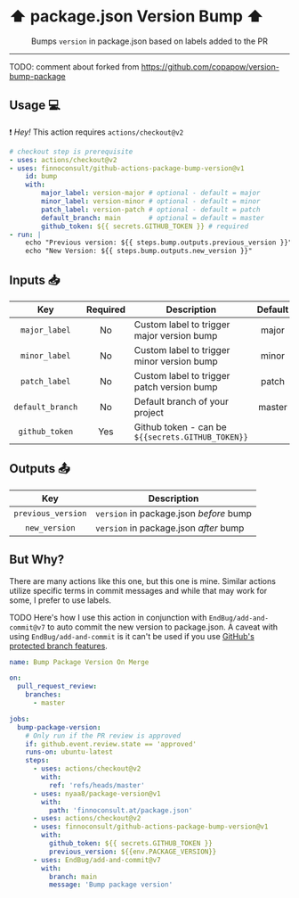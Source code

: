 # :arrow_up: package.json Version Bump :arrow_up:

<p align="center">Bumps <code>version</code> in package.json based on labels added to the PR</p>

---

TODO: comment about forked from https://github.com/copapow/version-bump-package

## Usage :computer:

:exclamation: *Hey!* This action requires `actions/checkout@v2`

```yaml
# checkout step is prerequisite
- uses: actions/checkout@v2
- uses: finnoconsult/github-actions-package-bump-version@v1
    id: bump
    with:
        major_label: version-major # optional - default = major
        minor_label: version-minor # optional - default = minor
        patch_label: version-patch # optional - default = patch
        default_branch: main       # optional = default = master
        github_token: ${{ secrets.GITHUB_TOKEN }} # required
- run: |
    echo "Previous version: ${{ steps.bump.outputs.previous_version }}"
    echo "New Version: ${{ steps.bump.outputs.new_version }}"
```

## Inputs :inbox_tray:


|Key|Required|Description|Default|
|:-:|:-:|-|:-:|
|`major_label`  | No  | Custom label to trigger major version bump      | major |
|`minor_label`  | No  | Custom label to trigger minor version bump      | minor |
|`patch_label`  | No  | Custom label to trigger patch version bump      | patch |
|`default_branch`  | No  | Default branch of your project  | master |
|`github_token` | Yes | Github token - can be `${{secrets.GITHUB_TOKEN}}` |

## Outputs :outbox_tray:

|Key|Description|
|:-:|-|
|`previous_version`  | `version` in package.json _before_ bump  |
|`new_version`  | `version` in package.json _after_ bump  |

## But Why?

There are many actions like this one, but this one is mine. Similar actions utilize specific terms in commit messages and while that may work for some, I prefer to use labels.

TODO
Here's how I use this action in conjunction with `EndBug/add-and-commit@v7` to auto commit the new version to package.json. A caveat with using `EndBug/add-and-commit` is it can't be used if you use [GitHub's protected branch features](https://docs.github.com/en/github/administering-a-repository/about-protected-branches).

```yaml
name: Bump Package Version On Merge

on:
  pull_request_review:
    branches:
      - master

jobs:
  bump-package-version:
    # Only run if the PR review is approved
    if: github.event.review.state == 'approved'
    runs-on: ubuntu-latest
    steps:
      - uses: actions/checkout@v2
        with:
          ref: 'refs/heads/master'
      - uses: nyaa8/package-version@v1
        with:
          path: 'finnoconsult.at/package.json'
      - uses: actions/checkout@v2
      - uses: finnoconsult/github-actions-package-bump-version@v1
        with:
          github_token: ${{ secrets.GITHUB_TOKEN }}
          previous_version: ${{env.PACKAGE_VERSION}}
      - uses: EndBug/add-and-commit@v7
        with:
          branch: main
          message: 'Bump package version'
```
